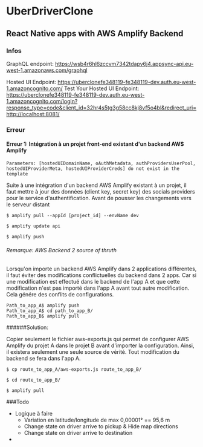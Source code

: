 # UberDriverClone
## React Native apps with AWS Amplify Backend

### Infos

GraphQL endpoint: https://wsb4r6hl6zccvm7342tdapv6j4.appsync-api.eu-west-1.amazonaws.com/graphql

Hosted UI Endpoint: https://uberclonefe348119-fe348119-dev.auth.eu-west-1.amazoncognito.com/
Test Your Hosted UI Endpoint: https://uberclonefe348119-fe348119-dev.auth.eu-west-1.amazoncognito.com/login?response_type=code&client_id=32hr4s5tg3g58cc8kj8vf5o4bl&redirect_uri=http://localhost:8081/



### Erreur

#### Erreur 1: Intégration à un projet front-end existant d'un backend AWS Amplify

``Parameters: [hostedUIDomainName, oAuthMetadata, authProvidersUserPool, hostedUIProviderMeta, hostedUIProviderCreds] do not exist in the template``

Suite à une intégration d'un backend AWS Amplify existant à un projet, 
il faut mettre à jour des données (client key, secret key) des socials providers 
pour le service d'authentification. Avant de pousser les changements vers le serveur distant

````shell
$ amplify pull --appId [project_id] --envName dev

$ amplify update api

$ amplify push

````
###### Remarque: AWS Backend 2 source of thruth

Lorsqu'on importe un backend AWS Amplify dans 2 applications différentes,
il faut éviter des modifications conflictuelles du backend dans 2 apps.
Car si une modification est effectué dans le backend de l'app A et que cette modification 
n'est pas importé dans l'app A avant tout autre modification. Cela génére des conflits de configurations.

````shell
Path_to_app_A$ amplify push 
Path_to_app_A$ cd path_to_app_B/
Path_to_app_B$ amplify pull
````

######Solution:

Copier seulement le fichier aws-exports.js qui permet de configurer AWS Amplify du projet A
dans le projet B avant d'importer la configuration.
Ainsi, il existera seulement une seule source de vérité. Tout modification du backend se fera dans l'app A.
````shell
$ cp route_to_app_A/aws-exports.js route_to_app_B/

$ cd route_to_app_B/

$ amplify pull
````

###Todo     

- Logique à faire
  - Variation en latitude/longitude de max 0,00001° == 95,6 m 
  - Change state on driver arrive to pickup & Hide map directions
  - Change state on driver arrive to destination
- 
